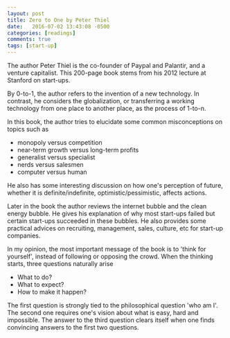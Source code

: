 ```yaml
---
layout: post
title: Zero to One by Peter Thiel
date:   2016-07-02 13:43:08 -0500
categories: [readings]
comments: true
tags: [start-up]
---
```

The author Peter Thiel is the co-founder of Paypal and Palantir, 
and a venture capitalist. This 200-page book stems from his 2012 
lecture at Stanford on start-ups. 

By 0-to-1, the author refers to the invention of a new technology. 
In contrast, he considers the globalization, or transferring a working
technology from one place to another place, as the process of 1-to-n.

In this book, the author tries to elucidate some common 
misconceptions on 
topics such as 

* monopoly versus competition
* near-term growth versus long-term profits
* generalist versus specialist
* nerds versus salesmen
* computer versus human

He also has some interesting discussion on how one's perception of 
future, whether it is definite/indefinite, optimistic/pessimistic, 
affects actions. 

Later in the book the author reviews the internet bubble and 
the clean energy bubble.
He gives his explanation of why most start-ups failed 
but certain start-ups succeeded in these bubbles.
He also provides some practical advices on recruiting, management, 
sales, culture, etc for start-up companies.

In my opinion, 
the most important message of the book is to 'think for yourself', 
instead of following or opposing the crowd.
When the thinking starts, three questions naturally arise

* What to do?
* What to expect?
* How to make it happen?

The first question is strongly tied to the philosophical question 
'who am I'.
The second one requires one's vision about what is easy, hard and
impossible. 
The answer to the third question clears itself when one finds 
convincing answers to the first two questions. 



